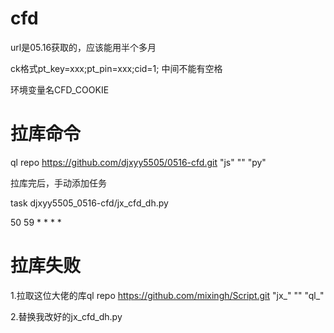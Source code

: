 # cfd
url是05.16获取的，应该能用半个多月

ck格式pt_key=xxx;pt_pin=xxx;cid=1;  中间不能有空格

环境变量名CFD_COOKIE

# 拉库命令
ql repo https://github.com/djxyy5505/0516-cfd.git "js" "" "py"

拉库完后，手动添加任务  

task djxyy5505_0516-cfd/jx_cfd_dh.py

50 59 * * * *

# 拉库失败

1.拉取这位大佬的库ql repo https://github.com/mixingh/Script.git "jx_" "" "ql_"

2.替换我改好的jx_cfd_dh.py

